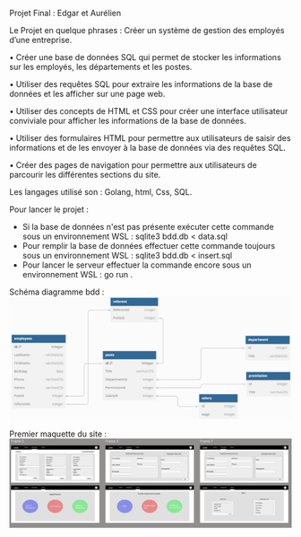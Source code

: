Projet Final : Edgar et Aurélien

Le Projet en quelque phrases :
Créer un système de gestion des employés d’une entreprise.

• Créer une base de données SQL qui permet de stocker les informations sur les
employés, les départements et les postes.

• Utiliser des requêtes SQL pour extraire les informations de la base de données et
les afficher sur une page web.

• Utiliser des concepts de HTML et CSS pour créer une interface utilisateur
conviviale pour afficher les informations de la base de données.

• Utiliser des formulaires HTML pour permettre aux utilisateurs de saisir des
informations et de les envoyer à la base de données via des requêtes SQL.

• Créer des pages de navigation pour permettre aux utilisateurs de parcourir les
différentes sections du site. 


Les langages utilisé son :
Golang, html, Css, SQL.


Pour lancer le projet :

- Si la base de données n'est pas présente exécuter cette commande sous un environnement WSL :
sqlite3 bdd.db < data.sql
- Pour remplir la base de données effectuer cette commande toujours sous un environnement WSL :
sqlite3 bdd.db < insert.sql
- Pour lancer le serveur effectuer la commande encore sous un environnement WSL :
go run .


Schéma diagramme bdd :
![alt text](images/diagramme_BDD.png)


Premier maquette du site :
![alt text](images/Maquette_V1.png)